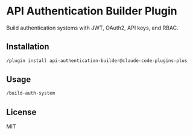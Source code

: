 # API Authentication Builder Plugin

Build authentication systems with JWT, OAuth2, API keys, and RBAC.

## Installation

```bash
/plugin install api-authentication-builder@claude-code-plugins-plus
```

## Usage

```bash
/build-auth-system
```

## License

MIT
